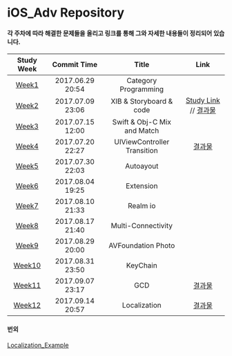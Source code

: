 # iOS_Adv Repository

#### 각 주차에 따라 해결한 문제들을 올리고 링크를 통해 그와 자세한 내용들이 정리되어 있습니다. 


| Study Week |   Commit Time    |        Title         | Link |
| :--------: | :--------------: | :------------------: | :--: |
|  [Week1](https://github.com/Yongjai/iOS_Adv/tree/master/Week1) | 2017.06.29 20:54 | Category Programming |      |
|  [Week2](https://github.com/Yongjai/iOS_Adv/tree/master/Week2) | 2017.07.09 23:06 | XIB & Storyboard & code |   [Study Link](https://github.com/Yongjai/TIL/blob/master/iOS/Objective-C/StoryboardvsNIBsvsCode.md/) // [결과물](https://github.com/Yongjai/iOS_Adv/blob/master/img/Calendar.png)  |
|  [Week3](https://github.com/Yongjai/iOS_Adv/tree/master/Week3) | 2017.07.15 12:00 | Swift & Obj-C Mix and Match |     |
|  [Week4](https://github.com/Yongjai/iOS_Adv/tree/master/Week4) | 2017.07.20 22:27 | UIViewController Transition |  [결과물](https://github.com/Yongjai/iOS_Adv/blob/master/img/Week4demo.gif)   |
|  [Week5](https://github.com/Yongjai/iOS_Adv/tree/master/Week5) | 2017.07.30 22:03 | Autoayout |      |
|  [Week6](https://github.com/Yongjai/iOS_Adv/tree/master/Week6) | 2017.08.04 19:25 | Extension |      |
|  [Week7](https://github.com/Yongjai/iOS_Adv/tree/master/Week7) | 2017.08.10 21:33 | Realm io |      |
|  [Week8](https://github.com/Yongjai/iOS_Adv/tree/master/Week8) | 2017.08.17 21:40 | Multi-Connectivity |      |
|  [Week9](https://github.com/Yongjai/iOS_Adv/tree/master/Week9) | 2017.08.29 20:00 | AVFoundation Photo |      |
|  [Week10](https://github.com/Yongjai/iOS_Adv/tree/master/Week10) | 2017.08.31 23:50 | KeyChain |      |
|  [Week11](https://github.com/Yongjai/iOS_Adv/tree/master/Week11) | 2017.09.07 23:17 | GCD |   [결과물](https://github.com/Yongjai/iOS_Adv/blob/master/img/Week11.png)    |
|  [Week12](https://github.com/Yongjai/iOS_Adv/tree/master/Week12) | 2017.09.14 20:57 | Localization |   [결과물](https://github.com/Yongjai/iOS_Adv/blob/master/img/Localization.png)   |

#### 번외
[Localization_Example](https://github.com/Yongjai/iOS_Adv/tree/master/Localization_Example)

